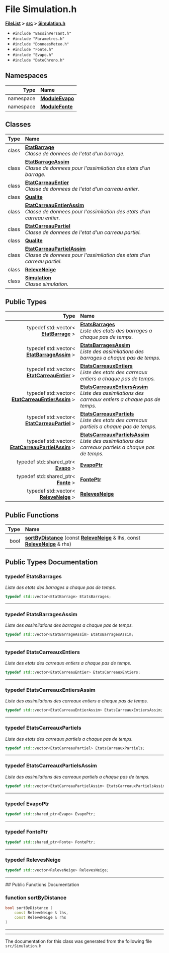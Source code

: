 

# File Simulation.h



[**FileList**](files.md) **>** [**src**](dir_68267d1309a1af8e8297ef4c3efbcdba.md) **>** [**Simulation.h**](Simulation_8h.md)





* `#include "BassinVersant.h"`
* `#include "Parametres.h"`
* `#include "DonneesMeteo.h"`
* `#include "Fonte.h"`
* `#include "Evapo.h"`
* `#include "DateChrono.h"`













## Namespaces

| Type | Name |
| ---: | :--- |
| namespace | [**ModuleEvapo**](namespaceModuleEvapo.md) <br> |
| namespace | [**ModuleFonte**](namespaceModuleFonte.md) <br> |


## Classes

| Type | Name |
| ---: | :--- |
| class | [**EtatBarrage**](classEtatBarrage.md) <br>_Classe de donnees de l'etat d'un barrage._  |
| class | [**EtatBarrageAssim**](classEtatBarrageAssim.md) <br>_Classe de donnees pour l'assimilation des etats d'un barrage._  |
| class | [**EtatCarreauEntier**](classEtatCarreauEntier.md) <br>_Classe de donnees de l'etat d'un carreau entier._  |
| class | [**Qualite**](classEtatCarreauEntier_1_1Qualite.md) <br> |
| class | [**EtatCarreauEntierAssim**](classEtatCarreauEntierAssim.md) <br>_Classe de donnees pour l'assimilation des etats d'un carreau entier._  |
| class | [**EtatCarreauPartiel**](classEtatCarreauPartiel.md) <br>_Classe de donnees de l'etat d'un carreau partiel._  |
| class | [**Qualite**](classEtatCarreauPartiel_1_1Qualite.md) <br> |
| class | [**EtatCarreauPartielAssim**](classEtatCarreauPartielAssim.md) <br>_Classe de donnees pour l'assimilation des etats d'un carreau partiel._  |
| class | [**ReleveNeige**](classReleveNeige.md) <br> |
| class | [**Simulation**](classSimulation.md) <br>_Classe simulation._  |


## Public Types

| Type | Name |
| ---: | :--- |
| typedef std::vector&lt; [**EtatBarrage**](classEtatBarrage.md) &gt; | [**EtatsBarrages**](#typedef-etatsbarrages)  <br>_Liste des etats des barrages a chaque pas de temps._  |
| typedef std::vector&lt; [**EtatBarrageAssim**](classEtatBarrageAssim.md) &gt; | [**EtatsBarragesAssim**](#typedef-etatsbarragesassim)  <br>_Liste des assimilations des barrages a chaque pas de temps._  |
| typedef std::vector&lt; [**EtatCarreauEntier**](classEtatCarreauEntier.md) &gt; | [**EtatsCarreauxEntiers**](#typedef-etatscarreauxentiers)  <br>_Liste des etats des carreaux entiers a chaque pas de temps._  |
| typedef std::vector&lt; [**EtatCarreauEntierAssim**](classEtatCarreauEntierAssim.md) &gt; | [**EtatsCarreauxEntiersAssim**](#typedef-etatscarreauxentiersassim)  <br>_Liste des assimilations des carreaux entiers a chaque pas de temps._  |
| typedef std::vector&lt; [**EtatCarreauPartiel**](classEtatCarreauPartiel.md) &gt; | [**EtatsCarreauxPartiels**](#typedef-etatscarreauxpartiels)  <br>_Liste des etats des carreaux partiels a chaque pas de temps._  |
| typedef std::vector&lt; [**EtatCarreauPartielAssim**](classEtatCarreauPartielAssim.md) &gt; | [**EtatsCarreauxPartielsAssim**](#typedef-etatscarreauxpartielsassim)  <br>_Liste des assimilations des carreaux partiels a chaque pas de temps._  |
| typedef std::shared\_ptr&lt; [**Evapo**](classEvapo.md) &gt; | [**EvapoPtr**](#typedef-evapoptr)  <br> |
| typedef std::shared\_ptr&lt; [**Fonte**](classFonte.md) &gt; | [**FontePtr**](#typedef-fonteptr)  <br> |
| typedef std::vector&lt; [**ReleveNeige**](classReleveNeige.md) &gt; | [**RelevesNeige**](#typedef-relevesneige)  <br> |




















## Public Functions

| Type | Name |
| ---: | :--- |
|  bool | [**sortByDistance**](#function-sortbydistance) (const [**ReleveNeige**](classReleveNeige.md) & lhs, const [**ReleveNeige**](classReleveNeige.md) & rhs) <br> |




























## Public Types Documentation




### typedef EtatsBarrages 

_Liste des etats des barrages a chaque pas de temps._ 
```C++
typedef std::vector<EtatBarrage> EtatsBarrages;
```




<hr>



### typedef EtatsBarragesAssim 

_Liste des assimilations des barrages a chaque pas de temps._ 
```C++
typedef std::vector<EtatBarrageAssim> EtatsBarragesAssim;
```




<hr>



### typedef EtatsCarreauxEntiers 

_Liste des etats des carreaux entiers a chaque pas de temps._ 
```C++
typedef std::vector<EtatCarreauEntier> EtatsCarreauxEntiers;
```




<hr>



### typedef EtatsCarreauxEntiersAssim 

_Liste des assimilations des carreaux entiers a chaque pas de temps._ 
```C++
typedef std::vector<EtatCarreauEntierAssim> EtatsCarreauxEntiersAssim;
```




<hr>



### typedef EtatsCarreauxPartiels 

_Liste des etats des carreaux partiels a chaque pas de temps._ 
```C++
typedef std::vector<EtatCarreauPartiel> EtatsCarreauxPartiels;
```




<hr>



### typedef EtatsCarreauxPartielsAssim 

_Liste des assimilations des carreaux partiels a chaque pas de temps._ 
```C++
typedef std::vector<EtatCarreauPartielAssim> EtatsCarreauxPartielsAssim;
```




<hr>



### typedef EvapoPtr 

```C++
typedef std::shared_ptr<Evapo> EvapoPtr;
```




<hr>



### typedef FontePtr 

```C++
typedef std::shared_ptr<Fonte> FontePtr;
```




<hr>



### typedef RelevesNeige 

```C++
typedef std::vector<ReleveNeige> RelevesNeige;
```




<hr>
## Public Functions Documentation




### function sortByDistance 

```C++
bool sortByDistance (
    const ReleveNeige & lhs,
    const ReleveNeige & rhs
) 
```




<hr>

------------------------------
The documentation for this class was generated from the following file `src/Simulation.h`

